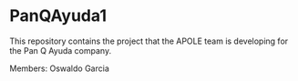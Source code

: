 # PanQAyuda1
This repository contains the project that the APOLE team is developing for the Pan Q Ayuda company. 

Members: Oswaldo Garcia

